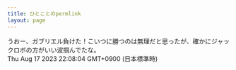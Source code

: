 ```yaml
---
title: ひとことのpermlink
layout: page
---
```

<div class="box" dt="1692277684224">
  うおー、ガブリエル負けた！こいつに勝つのは無理だと思ったが、確かにジャックロボの方がいい波掴んでたな。
  <div class="content is-small">Thu Aug 17 2023 22:08:04 GMT+0900 (日本標準時)</div>
</div>